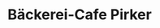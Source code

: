 ---
title: "Bäckerei-Cafe Pirker"
url: /weisskirchen-in-steiermark/baeckerei-cafe-pirker/
shop: Bäckerei
---